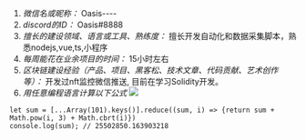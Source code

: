 
1. *微信名或昵称：* Oasis----
2. *discord的ID：* Oasis#8888
3. *擅长的建设领域、语言或工具、熟练度：* 擅长开发自动化和数据采集脚本，熟悉nodejs,vue,ts,小程序
4. *每周能花在业余项目的时间：* 15小时左右
5. *区块链建设经验（产品、项目、黑客松、技术文章、代码贡献、艺术创作等）：* 开发过nft监控微信推送, 目前在学习Solidity开发。
6. *用任意编程语言计算以下公式*
![](https://latex.codecogs.com/svg.image?\sum_{n=1}^{100}\left&space;(n^{3}-\sqrt[3]{n}&space;\right&space;))

```js#
let sum = [...Array(101).keys()].reduce((sum, i) => {return sum + Math.pow(i, 3) + Math.cbrt(i)})
console.log(sum); // 25502850.163903218
```
